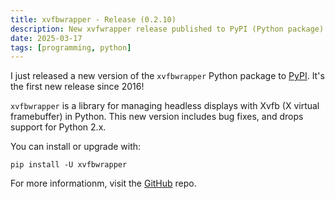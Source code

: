```yaml
---
title: xvfbwrapper - Release (0.2.10)
description: New xvfwrapper release published to PyPI (Python package)
date: 2025-03-17
tags: [programming, python]
---
```


I just released a new version of the `xvfbwrapper` Python package to
[PyPI][pypi]. It's the first new release since 2016!

`xvfbwrapper` is a library for managing headless displays with Xvfb (X virtual
framebuffer) in Python. This new version includes bug fixes, and drops support
for Python 2.x.

You can install or upgrade with:

```shell
pip install -U xvfbwrapper
```

For more informationm, visit the [GitHub][github] repo.

[github]: https://github.com/cgoldberg/xvfbwrapper
[pypi]: https://pypi.org/project/xvfbwrapper
